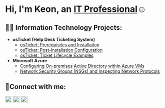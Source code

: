 <h1>Hi, I'm Keon, an <a href="https://linkedin.com/in/keon-lee-thompson-27aa39387">IT Professional</a>☺</h1>

<h2>👨‍💻 Information Technology Projects:</h2>

- <b>osTicket (Help Desk Ticketing System)</b>
  - [osTicket: Prerequisites and Installation](https://github.com/Keon-T/osticket-prereqs)
  - [osTicket: Post-Installation Configuration](https://github.com/Keon-T/post-install-config)
  - [osTicket: Ticket Lifecycle Examples](https://github.com/Keon-T/ticket-lifecycle)
- <b>Microsoft Azure</b>
  - [Configuring On-premises Active Directory within Azure VMs](https://github.com/Keon-T/configure-ad)
  - [Network Security Groups (NSGs) and Inspecting Network Protocols](https://github.com/keon-T/azure-network-protocols)


<h2>🤳Connect with me:</h2>

[<img align="left" alt="Josh | Twitter" width="22px" src="https://cdn.jsdelivr.net/npm/simple-icons@v3/icons/twitter.svg" />][twitter]
[<img align="left" alt="Josh | LinkedIn" width="22px" src="https://cdn.jsdelivr.net/npm/simple-icons@v3/icons/linkedin.svg" />][linkedin]
[<img align="left" alt="Josh | Instagram" width="22px" src="https://cdn.jsdelivr.net/npm/simple-icons@v3/icons/instagram.svg" />][instagram]

[twitter]: https://twitter.com/Josh
[instagram]: https://www.instagram.com/Josh
[linkedin]: https://linkedin.com/in/Josh
